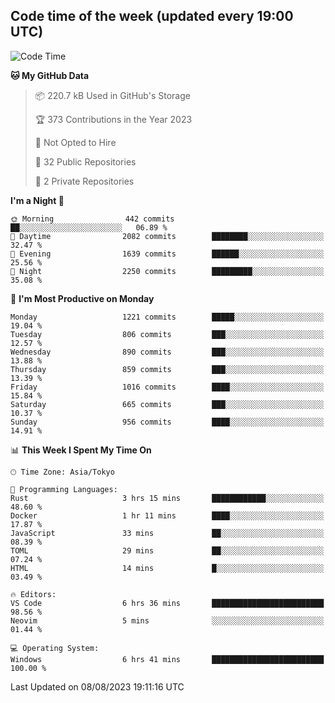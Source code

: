 ## Code time of the week (updated every 19:00 UTC)

<!--START_SECTION:waka-->
![Code Time](http://img.shields.io/badge/Code%20Time-1%2C964%20hrs%204%20mins-blue)

**🐱 My GitHub Data** 

> 📦 220.7 kB Used in GitHub's Storage 
 > 
> 🏆 373 Contributions in the Year 2023
 > 
> 🚫 Not Opted to Hire
 > 
> 📜 32 Public Repositories 
 > 
> 🔑 2 Private Repositories 
 > 
**I'm a Night 🦉** 

```text
🌞 Morning                442 commits         ██░░░░░░░░░░░░░░░░░░░░░░░   06.89 % 
🌆 Daytime                2082 commits        ████████░░░░░░░░░░░░░░░░░   32.47 % 
🌃 Evening                1639 commits        ██████░░░░░░░░░░░░░░░░░░░   25.56 % 
🌙 Night                  2250 commits        █████████░░░░░░░░░░░░░░░░   35.08 % 
```
📅 **I'm Most Productive on Monday** 

```text
Monday                   1221 commits        █████░░░░░░░░░░░░░░░░░░░░   19.04 % 
Tuesday                  806 commits         ███░░░░░░░░░░░░░░░░░░░░░░   12.57 % 
Wednesday                890 commits         ███░░░░░░░░░░░░░░░░░░░░░░   13.88 % 
Thursday                 859 commits         ███░░░░░░░░░░░░░░░░░░░░░░   13.39 % 
Friday                   1016 commits        ████░░░░░░░░░░░░░░░░░░░░░   15.84 % 
Saturday                 665 commits         ███░░░░░░░░░░░░░░░░░░░░░░   10.37 % 
Sunday                   956 commits         ████░░░░░░░░░░░░░░░░░░░░░   14.91 % 
```


📊 **This Week I Spent My Time On** 

```text
🕑︎ Time Zone: Asia/Tokyo

💬 Programming Languages: 
Rust                     3 hrs 15 mins       ████████████░░░░░░░░░░░░░   48.60 % 
Docker                   1 hr 11 mins        ████░░░░░░░░░░░░░░░░░░░░░   17.87 % 
JavaScript               33 mins             ██░░░░░░░░░░░░░░░░░░░░░░░   08.39 % 
TOML                     29 mins             ██░░░░░░░░░░░░░░░░░░░░░░░   07.24 % 
HTML                     14 mins             █░░░░░░░░░░░░░░░░░░░░░░░░   03.49 % 

🔥 Editors: 
VS Code                  6 hrs 36 mins       █████████████████████████   98.56 % 
Neovim                   5 mins              ░░░░░░░░░░░░░░░░░░░░░░░░░   01.44 % 

💻 Operating System: 
Windows                  6 hrs 41 mins       █████████████████████████   100.00 % 
```


 Last Updated on 08/08/2023 19:11:16 UTC
<!--END_SECTION:waka-->